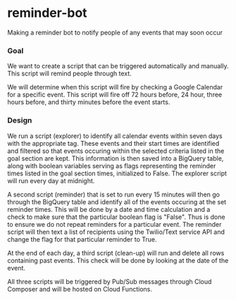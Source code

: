 # reminder-bot

Making a reminder bot to notify people of any events that may soon occur 

### Goal

We want to create a script that can be triggered automatically and manually. This script will remind people through text.

We will determine when this script will fire by checking a Google Calendar for a specific event. This script will fire off 72 hours before, 24 hour, three hours before, and thirty minutes before the event starts.  

### Design

We run a script (explorer) to identify all calendar events within seven days with the appropriate tag. These events and their start times are identified and filtered so that events occuring within the selected criteria listed in the goal section are kept. This information is then saved into a BigQuery table, along with boolean variables serving as flags representing the reminder times listed in the goal section times, initialized to False. The explorer script will run every day at midnight. 

A second script (reminder) that is set to run every 15 minutes will then go through the BigQuery table and identify all of the events occuring at the set reminder times. This will be done by a date and time calculation and a check to make sure that the particular boolean flag is "False". Thus is done to ensure we do not repeat reminders for a particular event. The reminder script will then text a list of recipients using the Twilio/Text service API and change the flag for that particular reminder to True. 

At the end of each day, a third script (clean-up) will run and delete all rows containing past events. This check will be done by looking at the date of the event. 

All three scripts will be triggered by Pub/Sub messages through Cloud Composer and will be hosted on Cloud Functions. 
